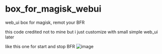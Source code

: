 # box_for_magisk_webui
web_ui box for magisk, remot your BFR

this code credited not to mine but i just customize with small simple web_ui later

like this one for start and stop BFR
![image](https://github.com/geeks121/box_for_magisk_webui/assets/16743443/517b488b-ce79-48e8-983b-8bd99c84c0e4)
